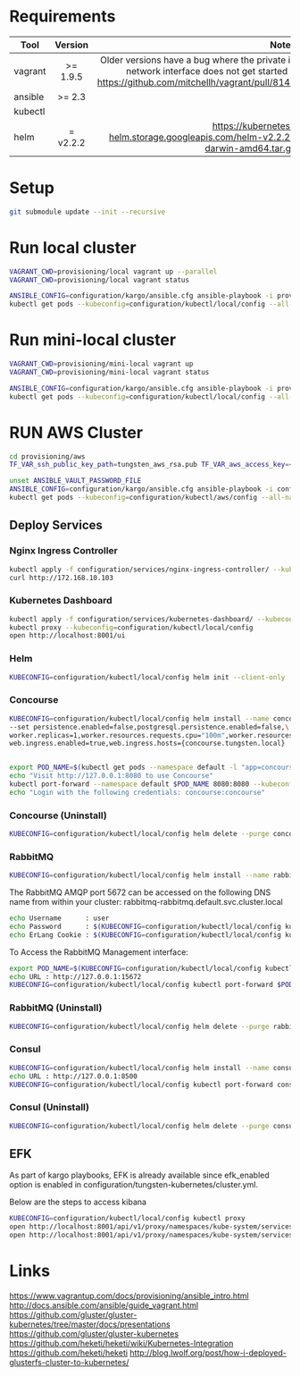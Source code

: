# Requirements

| Tool          | Version       | Notes  |
| ------------- |:-------------:| -----: |
| vagrant       | >= 1.9.5      | Older versions have a bug where the private ip network interface does not get started - https://github.com/mitchellh/vagrant/pull/8148 |
| ansible       | >= 2.3        |        |
| kubectl       |               |        |
| helm          | = v2.2.2      | https://kubernetes-helm.storage.googleapis.com/helm-v2.2.2-darwin-amd64.tar.gz       |

 
# Setup

```bash
git submodule update --init --recursive
```

# Run local cluster

```bash
VAGRANT_CWD=provisioning/local vagrant up --parallel
VAGRANT_CWD=provisioning/local vagrant status
```

```bash
ANSIBLE_CONFIG=configuration/kargo/ansible.cfg ansible-playbook -i provisioning/local/.vagrant/provisioners/ansible/inventory/vagrant_ansible_inventory configuration/tungsten-kubernetes/cluster.yml -b --flush-cache -v
kubectl get pods --kubeconfig=configuration/kubectl/local/config --all-namespaces
```

# Run mini-local cluster

```bash
VAGRANT_CWD=provisioning/mini-local vagrant up 
VAGRANT_CWD=provisioning/mini-local vagrant status
```

```bash
ANSIBLE_CONFIG=configuration/kargo/ansible.cfg ansible-playbook -i provisioning/mini-local/.vagrant/provisioners/ansible/inventory/vagrant_ansible_inventory configuration/tungsten-kubernetes/cluster.yml -b --flush-cache -v
kubectl get pods --kubeconfig=configuration/kubectl/local/config --all-namespaces
```

# RUN AWS Cluster

```bash
cd provisioning/aws
TF_VAR_ssh_public_key_path=tungsten_aws_rsa.pub TF_VAR_aws_access_key=<key> TF_VAR_aws_secret_key=<secret> terraform plan
```

```bash
unset ANSIBLE_VAULT_PASSWORD_FILE
ANSIBLE_CONFIG=configuration/kargo/ansible.cfg ansible-playbook -i configuration/tungsten-kubernetes/inventories/aws/hosts.rb configuration/tungsten-kubernetes/cluster.yml -b --flush-cache -v --ask-vault-pass
kubectl get pods --kubeconfig=configuration/kubectl/aws/config --all-namespaces
```

## Deploy Services

### Nginx Ingress Controller

```bash
kubectl apply -f configuration/services/nginx-ingress-controller/ --kubeconfig=configuration/kubectl/local/config
curl http://172.168.10.103
```

### Kubernetes Dashboard

```bash
kubectl apply -f configuration/services/kubernetes-dashboard/ --kubeconfig=configuration/kubectl/local/config
kubectl proxy --kubeconfig=configuration/kubectl/local/config
open http://localhost:8001/ui
```

### Helm
```bash
KUBECONFIG=configuration/kubectl/local/config helm init --client-only
```

### Concourse
```bash
KUBECONFIG=configuration/kubectl/local/config helm install --name concourse stable/concourse \
--set persistence.enabled=false,postgresql.persistence.enabled=false,\
worker.replicas=1,worker.resources.requests.cpu="100m",worker.resources.requests.memory="128Mi",\
web.ingress.enabled=true,web.ingress.hosts={concourse.tungsten.local}


export POD_NAME=$(kubectl get pods --namespace default -l "app=concourse-web" -o jsonpath="{.items[0].metadata.name}" --kubeconfig=configuration/kubectl/local/config)
echo "Visit http://127.0.0.1:8080 to use Concourse"
kubectl port-forward --namespace default $POD_NAME 8080:8080 --kubeconfig=configuration/kubectl/local/config
echo "Login with the following credentials: concourse:concourse"
```

### Concourse (Uninstall)
```bash
KUBECONFIG=configuration/kubectl/local/config helm delete --purge concourse
```

### RabbitMQ
```bash
KUBECONFIG=configuration/kubectl/local/config helm install --name rabbitmq stable/rabbitmq --set persistence.enabled=false
```

The RabbitMQ AMQP port 5672 can be accessed on the following DNS name from within your cluster: rabbitmq-rabbitmq.default.svc.cluster.local
```bash
echo Username      : user
echo Password      : $(KUBECONFIG=configuration/kubectl/local/config kubectl get secret --namespace default rabbitmq-rabbitmq -o jsonpath="{.data.rabbitmq-password}" | base64 --decode)
echo ErLang Cookie : $(KUBECONFIG=configuration/kubectl/local/config kubectl get secret --namespace default rabbitmq-rabbitmq -o jsonpath="{.data.rabbitmq-erlang-cookie}" | base64 --decode)
```
To Access the RabbitMQ Management interface:
```bash
export POD_NAME=$(KUBECONFIG=configuration/kubectl/local/config kubectl get pods --namespace default -l "app=rabbitmq-rabbitmq" -o jsonpath="{.items[0].metadata.name}")
echo URL : http://127.0.0.1:15672
KUBECONFIG=configuration/kubectl/local/config kubectl port-forward $POD_NAME 15672:15672
```  

### RabbitMQ (Uninstall)
```bash
KUBECONFIG=configuration/kubectl/local/config helm delete --purge rabbitmq
```

### Consul
```bash
KUBECONFIG=configuration/kubectl/local/config helm install --name consul ../../charts/stable/consul --set Replicas=1,Memory=256Mi,ui.enabled=true,uiService.enabled=true,uiService.type=ClusterIP,persistence.enabled=false
echo URL : http://127.0.0.1:8500
KUBECONFIG=configuration/kubectl/local/config kubectl port-forward consul-consul-0 8500:8500
```
### Consul (Uninstall)
```bash
KUBECONFIG=configuration/kubectl/local/config helm delete --purge consul
```

## EFK

As part of kargo playbooks, EFK is already available since efk_enabled option is enabled in configuration/tungsten-kubernetes/cluster.yml.

Below are the steps to access kibana

```bash
KUBECONFIG=configuration/kubectl/local/config kubectl proxy
open http://localhost:8001/api/v1/proxy/namespaces/kube-system/services/kibana-logging
open http://localhost:8001/api/v1/proxy/namespaces/kube-system/services/kibana-logging/status
```

# Links

https://www.vagrantup.com/docs/provisioning/ansible_intro.html
http://docs.ansible.com/ansible/guide_vagrant.html
https://github.com/gluster/gluster-kubernetes/tree/master/docs/presentations
https://github.com/gluster/gluster-kubernetes
https://github.com/heketi/heketi/wiki/Kubernetes-Integration
https://github.com/heketi/heketi
http://blog.lwolf.org/post/how-i-deployed-glusterfs-cluster-to-kubernetes/